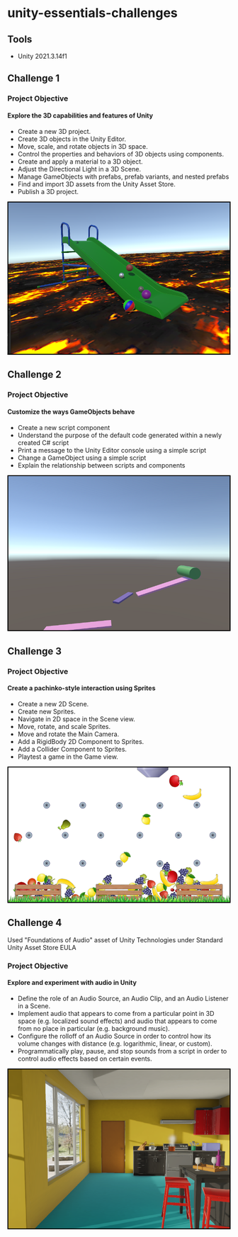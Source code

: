 # unity-essentials-challenges

## Tools

* Unity 2021.3.14f1

## Challenge 1

### Project Objective

#### Explore the 3D capabilities and features of Unity

* Create a new 3D project.
* Create 3D objects in the Unity Editor.
* Move, scale, and rotate objects in 3D space.
* Control the properties and behaviors of 3D objects using components.
* Create and apply a material to a 3D object.
* Adjust the Directional Light in a 3D Scene.
* Manage GameObjects with prefabs, prefab variants, and nested prefabs
* Find and import 3D assets from the Unity Asset Store.
* Publish a 3D project.

![](Screenshots/challenge1-screenshot1.png)  

## Challenge 2

### Project Objective

####  Customize the ways GameObjects behave

* Create a new script component 
* Understand the purpose of the default code generated within a newly created C# script 
* Print a message to the Unity Editor console using a simple script
* Change a GameObject using a simple script 
* Explain the relationship between scripts and components 

![](Screenshots/challenge2-screenshot1.png)  


## Challenge 3

### Project Objective

#### Create a pachinko-style interaction using Sprites

* Create a new 2D Scene.
* Create new Sprites.
* Navigate in 2D space in the Scene view.
* Move, rotate, and scale Sprites.
* Move and rotate the Main Camera.
* Add a RigidBody 2D Component to Sprites.
* Add a Collider Component to Sprites.
* Playtest a game in the Game view.

![](Screenshots/challenge3-screenshot1.png)  


## Challenge 4

Used "Foundations of Audio" asset of Unity Technologies under Standard Unity Asset Store EULA 

### Project Objective

#### Explore and experiment with audio in Unity

* Define the role of an Audio Source, an Audio Clip, and an Audio Listener in a Scene.
* Implement audio that appears to come from a particular point in 3D space (e.g. localized sound effects) and audio that appears to come from no place in particular (e.g. background music).
* Configure the rolloff of an Audio Source in order to control how its volume changes with distance (e.g. logarithmic, linear, or custom).
* Programmatically play, pause, and stop sounds from a script in order to control audio effects based on certain events. 
  
![](Screenshots/challenge4-screenshot1.png)  


